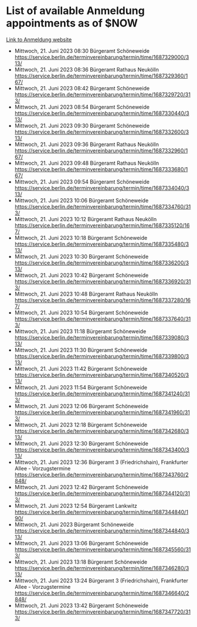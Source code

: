 # List of available Anmeldung appointments as of $NOW
[Link to Anmeldung website](https://service.berlin.de/terminvereinbarung/termin/tag.php?termin=1&anliegen[]=120686&dienstleisterlist=122210,122217,327316,122219,327312,122227,327314,122231,327346,122243,327348,122254,122252,329742,122260,329745,122262,329748,122271,327278,122273,327274,122277,327276,330436,122280,327294,122282,327290,122284,327292,122291,327270,122285,327266,122286,327264,122296,327268,150230,329760,122297,327286,122294,327284,122312,329763,122314,329775,122304,327330,122311,327334,122309,327332,317869,122281,327352,122279,329772,122283,122276,327324,122274,327326,122267,329766,122246,327318,122251,327320,122257,327322,122208,327298,122226,327300&herkunft=http%3A%2F%2Fservice.berlin.de%2Fdienstleistung%2F120686%2F)
- Mittwoch, 21. Juni 2023 08:30 Bürgeramt Schöneweide https://service.berlin.de/terminvereinbarung/termin/time/1687329000/313/
- Mittwoch, 21. Juni 2023 08:36 Bürgeramt Rathaus Neukölln https://service.berlin.de/terminvereinbarung/termin/time/1687329360/167/
- Mittwoch, 21. Juni 2023 08:42 Bürgeramt Schöneweide https://service.berlin.de/terminvereinbarung/termin/time/1687329720/313/
- Mittwoch, 21. Juni 2023 08:54 Bürgeramt Schöneweide https://service.berlin.de/terminvereinbarung/termin/time/1687330440/313/
- Mittwoch, 21. Juni 2023 09:30 Bürgeramt Schöneweide https://service.berlin.de/terminvereinbarung/termin/time/1687332600/313/
- Mittwoch, 21. Juni 2023 09:36 Bürgeramt Rathaus Neukölln https://service.berlin.de/terminvereinbarung/termin/time/1687332960/167/
- Mittwoch, 21. Juni 2023 09:48 Bürgeramt Rathaus Neukölln https://service.berlin.de/terminvereinbarung/termin/time/1687333680/167/
- Mittwoch, 21. Juni 2023 09:54 Bürgeramt Schöneweide https://service.berlin.de/terminvereinbarung/termin/time/1687334040/313/
- Mittwoch, 21. Juni 2023 10:06 Bürgeramt Schöneweide https://service.berlin.de/terminvereinbarung/termin/time/1687334760/313/
- Mittwoch, 21. Juni 2023 10:12 Bürgeramt Rathaus Neukölln https://service.berlin.de/terminvereinbarung/termin/time/1687335120/167/
- Mittwoch, 21. Juni 2023 10:18 Bürgeramt Schöneweide https://service.berlin.de/terminvereinbarung/termin/time/1687335480/313/
- Mittwoch, 21. Juni 2023 10:30 Bürgeramt Schöneweide https://service.berlin.de/terminvereinbarung/termin/time/1687336200/313/
- Mittwoch, 21. Juni 2023 10:42 Bürgeramt Schöneweide https://service.berlin.de/terminvereinbarung/termin/time/1687336920/313/
- Mittwoch, 21. Juni 2023 10:48 Bürgeramt Rathaus Neukölln https://service.berlin.de/terminvereinbarung/termin/time/1687337280/167/
- Mittwoch, 21. Juni 2023 10:54 Bürgeramt Schöneweide https://service.berlin.de/terminvereinbarung/termin/time/1687337640/313/
- Mittwoch, 21. Juni 2023 11:18 Bürgeramt Schöneweide https://service.berlin.de/terminvereinbarung/termin/time/1687339080/313/
- Mittwoch, 21. Juni 2023 11:30 Bürgeramt Schöneweide https://service.berlin.de/terminvereinbarung/termin/time/1687339800/313/
- Mittwoch, 21. Juni 2023 11:42 Bürgeramt Schöneweide https://service.berlin.de/terminvereinbarung/termin/time/1687340520/313/
- Mittwoch, 21. Juni 2023 11:54 Bürgeramt Schöneweide https://service.berlin.de/terminvereinbarung/termin/time/1687341240/313/
- Mittwoch, 21. Juni 2023 12:06 Bürgeramt Schöneweide https://service.berlin.de/terminvereinbarung/termin/time/1687341960/313/
- Mittwoch, 21. Juni 2023 12:18 Bürgeramt Schöneweide https://service.berlin.de/terminvereinbarung/termin/time/1687342680/313/
- Mittwoch, 21. Juni 2023 12:30 Bürgeramt Schöneweide https://service.berlin.de/terminvereinbarung/termin/time/1687343400/313/
- Mittwoch, 21. Juni 2023 12:36 Bürgeramt 3 (Friedrichshain), Frankfurter Allee - Vorzugstermine https://service.berlin.de/terminvereinbarung/termin/time/1687343760/2848/
- Mittwoch, 21. Juni 2023 12:42 Bürgeramt Schöneweide https://service.berlin.de/terminvereinbarung/termin/time/1687344120/313/
- Mittwoch, 21. Juni 2023 12:54 Bürgeramt Lankwitz https://service.berlin.de/terminvereinbarung/termin/time/1687344840/190/
- Mittwoch, 21. Juni 2023  Bürgeramt Schöneweide https://service.berlin.de/terminvereinbarung/termin/time/1687344840/313/
- Mittwoch, 21. Juni 2023 13:06 Bürgeramt Schöneweide https://service.berlin.de/terminvereinbarung/termin/time/1687345560/313/
- Mittwoch, 21. Juni 2023 13:18 Bürgeramt Schöneweide https://service.berlin.de/terminvereinbarung/termin/time/1687346280/313/
- Mittwoch, 21. Juni 2023 13:24 Bürgeramt 3 (Friedrichshain), Frankfurter Allee - Vorzugstermine https://service.berlin.de/terminvereinbarung/termin/time/1687346640/2848/
- Mittwoch, 21. Juni 2023 13:42 Bürgeramt Schöneweide https://service.berlin.de/terminvereinbarung/termin/time/1687347720/313/

